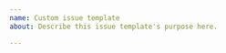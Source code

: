```yaml
---
name: Custom issue template
about: Describe this issue template's purpose here.

---
```


<!--
NOTE:

    If you're asking about how to use OpenSSL, this isn't the right 
    forum.  Please see our
    [User Support resources](https://github.com/openssl/openssl/blob/master/.github/SUPPORT.md)

Please remember to put ``` lines before and after any commands plus
output and code, like this:

    ```
    $ echo output output output
    output output output
    ```

    ```
    #include <stdio.h>
    
    int main() {
        int foo = 1;
        printf("%d\n", foo);
    }
    ```
-->
